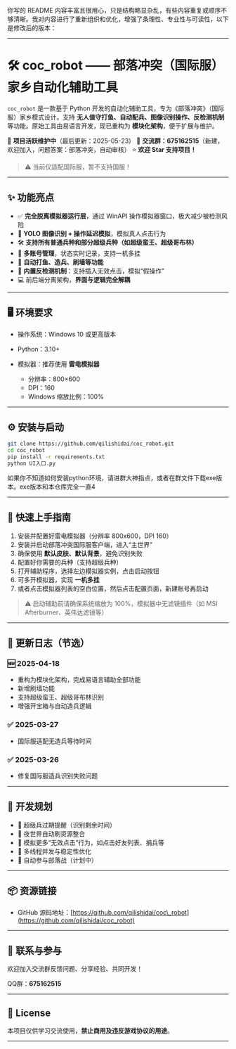 你写的 README 内容丰富且很用心，只是结构略显杂乱，有些内容重复或顺序不够清晰。我对内容进行了重新组织和优化，增强了条理性、专业性与可读性，以下是修改后的版本：

---

# 🛠️ coc\_robot —— 部落冲突（国际服）家乡自动化辅助工具

`coc_robot` 是一款基于 Python 开发的自动化辅助工具，专为《部落冲突》（国际服）家乡模式设计。支持 **无人值守打鱼、自动配兵、图像识别操作、反检测机制** 等功能。原始工具由易语言开发，现已重构为 **模块化架构**，便于扩展与维护。

📅 **项目活跃维护中**（最后更新：2025-05-23）
📢 **交流群：675162515**（新建，欢迎加入，问题答案：部落冲突，自动审核）
⭐ **欢迎 Star 支持项目！**

> ⚠️ 当前仅适配国际服，暂不支持国服！

---

## ✨ 功能亮点

* ✅ **完全脱离模拟器运行层**，通过 WinAPI 操作模拟器窗口，极大减少被检测风险
* 🎯 **YOLO 图像识别 + 操作延迟模拟**，模拟真人点击行为
* 🛠️ **支持所有普通兵种和部分超级兵种（如超级蛮王、超级哥布林）**
* 👥 **多账号管理**，状态实时记录，支持一机多挂
* 🔁 **自动打鱼、造兵、刷墙等功能**
* 🧠 **内置反检测机制**：支持插入无效点击，模拟“假操作”
* 💻 前后端分离架构，**界面与逻辑完全解耦**

---

## 🖥️ 环境要求

* 操作系统：Windows 10 或更高版本
* Python：3.10+
* 模拟器：推荐使用 **雷电模拟器**

  * 分辨率：800×600
  * DPI：160
  * Windows 缩放比例：100%

---

## ⚙️ 安装与启动

```bash
git clone https://github.com/qilishidai/coc_robot.git
cd coc_robot
pip install -r requirements.txt
python UI入口.py
```

如果你不知道如何安装python环境，请进群大神指点，或者在群文件下载exe版本。exe版本和本仓库完全一直4

---

## 🚀 快速上手指南

1. 安装并配置好雷电模拟器（分辨率 800x600，DPI 160）
2. 安装并启动部落冲突国际服客户端，进入“主世界”
3. 确保使用 **默认皮肤、默认背景**，避免识别失败
4. 配置好你需要的兵种（支持超级兵种）
5. 打开辅助程序，选择左边模拟器实例，点击启动按钮
6. 可多开模拟器，实现 **一机多挂**
7. 或者点击模拟器列表的空白位置，然后点击配置页面，新建账号再启动

> ⚠️ 启动辅助前请确保系统缩放为 100%，模拟器中无滤镜插件（如 MSI Afterburner、英伟达滤镜等）

---

## 📒 更新日志（节选）

### 🆕 2025-04-18

* 重构为模块化架构，完成易语言辅助全部功能
* 新增刷墙功能
* 支持超级蛮王、超级哥布林识别
* 增强开宝箱与自动造兵逻辑

### ✅ 2025-03-27

* 国际服适配无造兵等待时间

### ✅ 2025-03-26

* 修复国际服造兵识别失败问题

---

## 🧩 开发规划

* 🔔 超级兵过期提醒（识别剩余时间）
* 🌙 夜世界自动刷资源整合
* 🧠 模拟更多“无效点击”行为，如点击好友列表、捐兵等
* 🧵 多线程并发与稳定性优化
* 🏰 自动参与部落战（计划中）

---

## 📦 资源链接

* GitHub 源码地址：[https://github.com/qilishidai/coc\_robot](https://github.com/qilishidai/coc_robot)

---

## 💬 联系与参与

欢迎加入交流群反馈问题、分享经验、共同开发！

QQ群：**675162515**

---

## 📜 License

本项目仅供学习交流使用，**禁止商用及违反游戏协议的用途**。

---
